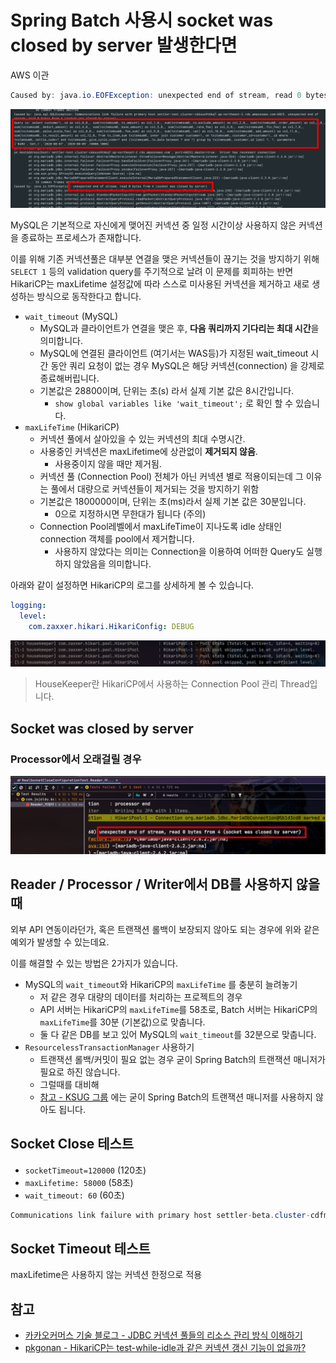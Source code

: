 # Spring Batch 사용시 socket was closed by server 발생한다면

AWS 이관 

```java
Caused by: java.io.EOFException: unexpected end of stream, read 0 bytes from 4 (socket was closed by server)
```

![cause](./images/cause.png)

MySQL은 기본적으로 자신에게 맺어진 커넥션 중 일정 시간이상 사용하지 않은 커넥션을 종료하는 프로세스가 존재합니다.  


이를 위해 기존 커넥션풀은 대부분 연결을 맺은 커넥션들이 끊기는 것을 방지하기 위해 ```SELECT 1``` 등의 validation query를 주기적으로 날려 이 문제를 회피하는 반면 HikariCP는 maxLifetime 설정값에 따라 스스로 미사용된 커넥션을 제거하고 새로 생성하는 방식으로 동작한다고 합니다.

* ```wait_timeout``` (MySQL)
  * MySQL과 클라이언트가 연결을 맺은 후, **다음 쿼리까지 기다리는 최대 시간**을 의미합니다.
  * MySQL에 연결된 클라이언트 (여기서는 WAS등)가 지정된 wait_timeout 시간 동안 쿼리 요청이 없는 경우 MySQL은 해당 커넥션(connection) 을 강제로 종료해버립니다.
  * 기본값은 28800이며, 단위는 초(s) 라서 실제 기본 값은 8시간입니다.
    * ```show global variables like 'wait_timeout';``` 로 확인 할 수 있습니다.
* ```maxLifeTime``` (HikariCP)
  * 커넥션 풀에서 살아있을 수 있는 커넥션의 최대 수명시간. 
  * 사용중인 커넥션은 maxLifetime에 상관없이 **제거되지 않음**. 
    * 사용중이지 않을 때만 제거됨.
  * 커넥션 풀 (Connection Pool) 전체가 아닌 커넥션 별로 적용이되는데 그 이유는 풀에서 대량으로 커넥션들이 제거되는 것을 방지하기 위함
  * 기본값은 1800000이며, 단위는 초(ms)라서 실제 기본 값은 30분입니다.
    * 0으로 지정하시면 무한대가 됩니다 (주의)
  * Connection Pool레벨에서 maxLifeTime이 지나도록 idle 상태인 connection 객체를 pool에서 제거합니다.
    * 사용하지 않았다는 의미는 Connection을 이용하여 어떠한 Query도 실행하지 않았음을 의미합니다.


아래와 같이 설정하면 HikariCP의 로그를 상세하게 볼 수 있습니다.

```yml
logging:
  level:
    com.zaxxer.hikari.HikariConfig: DEBUG
```

![hikaripool-log](./images/hikaripool-log.png)

> HouseKeeper란 HikariCP에서 사용하는 Connection Pool 관리 Thread입니다.

## Socket was closed by server


### Processor에서 오래걸릴 경우

![processor_1](./images/processor_1.png)



## Reader / Processor / Writer에서 DB를 사용하지 않을때

외부 API 연동이라던가, 혹은 트랜잭션 롤백이 보장되지 않아도 되는 경우에 위와 같은 예외가 발생할 수 있는데요.  
  
이를 해결할 수 있는 방법은 2가지가 있습니다.

* MySQL의 ```wait_timeout```와 HikariCP의 ```maxLifeTime``` 를 충분히 늘려놓기
  * 저 같은 경우 대량의 데이터를 처리하는 프로젝트의 경우
  * API 서버는 HikariCP의 ```maxLifeTime```를 58초로, Batch 서버는 HikariCP의 ```maxLifeTime```를 30분 (기본값)으로 맞춥니다.
  * 둘 다 같은 DB를 보고 있어 MySQL의 ```wait_timeout```를 32분으로 맞춥니다.
* ```ResourcelessTransactionManager``` 사용하기
  * 트랜잭션 롤백/커밋이 필요 없는 경우 굳이 Spring Batch의 트랜잭션 매니저가 필요로 하진 않습니다.
  * 그럴때를 대비해 
  * [참고 - KSUG 그룹](https://groups.google.com/g/ksug/c/jxcvvn1UXMk/m/EyBs83QhIr4J)
에는 굳이 Spring Batch의 트랜잭션 매니저를 사용하지 않아도 됩니다.





## Socket Close 테스트


* ```socketTimeout=120000``` (120초)
* ```maxLifetime: 58000``` (58초)
* ```wait_timeout: 60``` (60초)


```java
Communications link failure with primary host settler-beta.cluster-cdfmjscyqe71.ap-northeast-2.rds.amazonaws.com:6025. Connection timed out
```

## Socket Timeout 테스트

maxLifetime은 사용하지 않는 커넥션 한정으로 적용


## 참고

* [카카오커머스 기술 블로그 - JDBC 커넥션 풀들의 리소스 관리 방식 이해하기](https://kakaocommerce.tistory.com/45)
* [pkgonan - HikariCP는 test-while-idle과 같은 커넥션 갱신 기능이 없을까?](https://pkgonan.github.io/2018/04/HikariCP-test-while-idle)